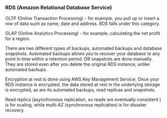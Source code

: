 ### RDS (Amazon Relational Database Service)

OLTP (Online Transaction Processing) - for example, you pull up or insert a row of data such as name, date and address. RDS falls under this category.

OLAP (Online Analytics Processing) - for example, calculating the net profit for a region.

There are two different types of backups, automated backups and database snapshots. Automated backups allows you to recover your database to any point in time within a retention period. DB snapshots are done manually. They are stored even after you delete the original RDS instance, unlike automated backups.

Encryption at rest is done using AWS Key Management Service. Once your RDS instance is encrypted, the data stored at rest in the underlying storage is encrypted, as are its automated backups, read replicas and snapshots.

Read replica (asynchronous replication, so reads are eventually consistent ) is for scaling, while multi-AZ (synchronous replication) is for disaster recovery.

